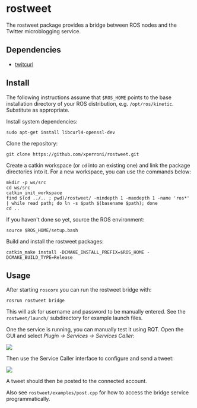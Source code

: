 # rostweet

The rostweet package provides a bridge between ROS nodes and the Twitter microblogging service.

## Dependencies

* [twitcurl](https://github.com/swatkat/twitcurl)

## Install

The following instructions assume that `$ROS_HOME` points to the base installation directory of your ROS distribution, e.g. `/opt/ros/kinetic`. Substitute as appropriate.

Install system dependencies:

    sudo apt-get install libcurl4-openssl-dev

Clone the repository:

    git clone https://github.com/xperroni/rostweet.git

Create a catkin workspace (or `cd` into an existing one) and link the package directories into it. For a new workspace, you can use the commands below:

    mkdir -p ws/src
    cd ws/src
    catkin_init_workspace
    find $(cd ../.. ; pwd)/rostweet/ -mindepth 1 -maxdepth 1 -name 'ros*' | while read path; do ln -s $path $(basename $path); done
    cd ..

If you haven't done so yet, source the ROS environment:

    source $ROS_HOME/setup.bash

Build and install the rostweet packages:

    catkin_make install -DCMAKE_INSTALL_PREFIX=$ROS_HOME -DCMAKE_BUILD_TYPE=Release

## Usage

After starting `roscore` you can run the rostweet bridge with:

    rosrun rostweet bridge

This will ask for username and password to be manually entered. See the `rostweet/launch/` subdirectory for example launch files.

One the service is running, you can manually test it using RQT. Open the GUI and select _Plugin -> Services -> Services Caller_:

<img src="https://xperroni.github.io/rostweet/docs/rqt_1.jpg">

Then use the Service Caller interface to configure and send a tweet:

<img src="https://xperroni.github.io/rostweet/docs/rqt_2.jpg">

A tweet should then be posted to the connected account.

Also see `rostweet/examples/post.cpp` for how to access the bridge service programmatically.

